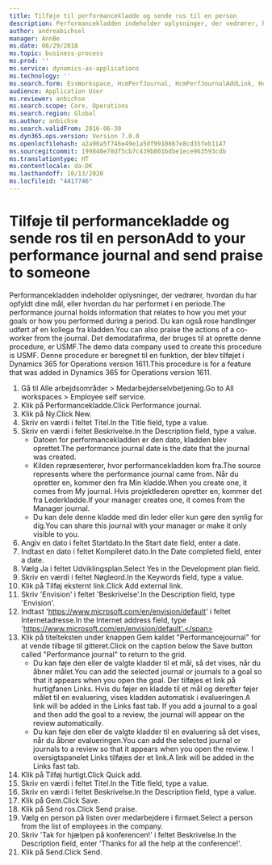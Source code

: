```yaml
---
title: Tilføje til performancekladde og sende ros til en person
description: Performancekladden indeholder oplysninger, der vedrører, hvordan du har opfyldt dine mål, eller hvordan du har performet i en periode.
author: andreabichsel
manager: AnnBe
ms.date: 08/29/2018
ms.topic: business-process
ms.prod: ''
ms.service: dynamics-ax-applications
ms.technology: ''
ms.search.form: EssWorkspace, HcmPerfJournal, HcmPerfJournalAddLink, HcmPerfPraise, HcmWorkerLookUpByPerson, HcmPerfJournalAdd, HcmEmployeeDevelopmentWorkspace
audience: Application User
ms.reviewer: anbichse
ms.search.scope: Core, Operations
ms.search.region: Global
ms.author: anbichse
ms.search.validFrom: 2016-06-30
ms.dyn365.ops.version: Version 7.0.0
ms.openlocfilehash: a2a90a5f746e49e1a5df9910867e8cd35feb1147
ms.sourcegitcommit: 199848e78df5cb7c439b001bdbe1ece963593cdb
ms.translationtype: HT
ms.contentlocale: da-DK
ms.lasthandoff: 10/13/2020
ms.locfileid: "4417746"
---
```

# <a name="add-to-your-performance-journal-and-send-praise-to-someone"></a><span data-ttu-id="4d166-103">Tilføje til performancekladde og sende ros til en person</span><span class="sxs-lookup"><span data-stu-id="4d166-103">Add to your performance journal and send praise to someone</span></span>

<span data-ttu-id="4d166-104">Performancekladden indeholder oplysninger, der vedrører, hvordan du har opfyldt dine mål, eller hvordan du har performet i en periode.</span><span class="sxs-lookup"><span data-stu-id="4d166-104">The performance journal holds information that relates to how you met your goals or how you performed during a period.</span></span> <span data-ttu-id="4d166-105">Du kan også rose handlinger udført af en kollega fra kladden.</span><span class="sxs-lookup"><span data-stu-id="4d166-105">You can also praise the actions of a co-worker from the journal.</span></span> <span data-ttu-id="4d166-106">Det demodatafirma, der bruges til at oprette denne procedure, er USMF.</span><span class="sxs-lookup"><span data-stu-id="4d166-106">The demo data company used to create this procedure is USMF.</span></span> <span data-ttu-id="4d166-107">Denne procedure er beregnet til en funktion, der blev tilføjet i Dynamics 365 for Operations version 1611.</span><span class="sxs-lookup"><span data-stu-id="4d166-107">This procedure is for a feature that was added in Dynamics 365 for Operations version 1611.</span></span>

1. <span data-ttu-id="4d166-108">Gå til Alle arbejdsområder > Medarbejderselvbetjening.</span><span class="sxs-lookup"><span data-stu-id="4d166-108">Go to All workspaces > Employee self service.</span></span>
2. <span data-ttu-id="4d166-109">Klik på Performancekladde.</span><span class="sxs-lookup"><span data-stu-id="4d166-109">Click Performance journal.</span></span>
3. <span data-ttu-id="4d166-110">Klik på Ny.</span><span class="sxs-lookup"><span data-stu-id="4d166-110">Click New.</span></span>
4. <span data-ttu-id="4d166-111">Skriv en værdi i feltet Titel.</span><span class="sxs-lookup"><span data-stu-id="4d166-111">In the Title field, type a value.</span></span>
5. <span data-ttu-id="4d166-112">Skriv en værdi i feltet Beskrivelse.</span><span class="sxs-lookup"><span data-stu-id="4d166-112">In the Description field, type a value.</span></span>
    * <span data-ttu-id="4d166-113">Datoen for performancekladden er den dato, kladden blev oprettet.</span><span class="sxs-lookup"><span data-stu-id="4d166-113">The performance journal date is the date that the journal was created.</span></span>  
    * <span data-ttu-id="4d166-114">Kilden repræsenterer, hvor performancekladden kom fra.</span><span class="sxs-lookup"><span data-stu-id="4d166-114">The source represents where the performance journal came from.</span></span> <span data-ttu-id="4d166-115">Når du opretter en, kommer den fra Min kladde.</span><span class="sxs-lookup"><span data-stu-id="4d166-115">When you create one, it comes from My journal.</span></span> <span data-ttu-id="4d166-116">Hvis projektlederen opretter en, kommer det fra Lederkladde.</span><span class="sxs-lookup"><span data-stu-id="4d166-116">If your manager creates one, it comes from the Manager journal.</span></span>  
    * <span data-ttu-id="4d166-117">Du kan dele denne kladde med din leder eller kun gøre den synlig for dig.</span><span class="sxs-lookup"><span data-stu-id="4d166-117">You can share this journal with your manager or make it only visible to you.</span></span>  
6. <span data-ttu-id="4d166-118">Angiv en dato i feltet Startdato.</span><span class="sxs-lookup"><span data-stu-id="4d166-118">In the Start date field, enter a date.</span></span>
7. <span data-ttu-id="4d166-119">Indtast en dato i feltet Kompileret dato.</span><span class="sxs-lookup"><span data-stu-id="4d166-119">In the Date completed field, enter a date.</span></span>
8. <span data-ttu-id="4d166-120">Vælg Ja i feltet Udviklingsplan.</span><span class="sxs-lookup"><span data-stu-id="4d166-120">Select Yes in the Development plan field.</span></span>
9. <span data-ttu-id="4d166-121">Skriv en værdi i feltet Nøgleord.</span><span class="sxs-lookup"><span data-stu-id="4d166-121">In the Keywords field, type a value.</span></span>
10. <span data-ttu-id="4d166-122">Klik på Tilføj eksternt link.</span><span class="sxs-lookup"><span data-stu-id="4d166-122">Click Add external link.</span></span>
11. <span data-ttu-id="4d166-123">Skriv 'Envision' i feltet 'Beskrivelse'.</span><span class="sxs-lookup"><span data-stu-id="4d166-123">In the Description field, type 'Envision'.</span></span>
12. <span data-ttu-id="4d166-124">Indtast 'https://www.microsoft.com/en/envision/default' i feltet Internetadresse.</span><span class="sxs-lookup"><span data-stu-id="4d166-124">In the Internet address field, type 'https://www.microsoft.com/en/envision/default'.</span></span>
13. <span data-ttu-id="4d166-125">Klik på titelteksten under knappen Gem kaldet "Performancejournal" for at vende tilbage til gitteret.</span><span class="sxs-lookup"><span data-stu-id="4d166-125">Click on the caption below the Save button called "Performance journal" to return to the grid.</span></span>
    * <span data-ttu-id="4d166-126">Du kan føje den eller de valgte kladder til et mål, så det vises, når du åbner målet.</span><span class="sxs-lookup"><span data-stu-id="4d166-126">You can add the selected journal or journals to a goal so that it appears when you open the goal.</span></span> <span data-ttu-id="4d166-127">Der tilføjes et link på hurtigfanen Links. Hvis du føjer en kladde til et mål og derefter føjer målet til en evaluering, vises kladden automatisk i evalueringen.</span><span class="sxs-lookup"><span data-stu-id="4d166-127">A link will be added in the Links fast tab.    If you add a journal to a goal and then add the goal to a review, the journal will appear on the review automatically.</span></span>  
    * <span data-ttu-id="4d166-128">Du kan føje den eller de valgte kladder til en evaluering så det vises, når du åbner evalueringen.</span><span class="sxs-lookup"><span data-stu-id="4d166-128">You can add the selected journal or journals to a review so that it appears when you open the review.</span></span>    <span data-ttu-id="4d166-129">I oversigtspanelet Links tilføjes der et link.</span><span class="sxs-lookup"><span data-stu-id="4d166-129">A link will be added in the Links fast tab.</span></span>  
14. <span data-ttu-id="4d166-130">Klik på Tilføj hurtigt.</span><span class="sxs-lookup"><span data-stu-id="4d166-130">Click Quick add.</span></span>
15. <span data-ttu-id="4d166-131">Skriv en værdi i feltet Titel.</span><span class="sxs-lookup"><span data-stu-id="4d166-131">In the Title field, type a value.</span></span>
16. <span data-ttu-id="4d166-132">Skriv en værdi i feltet Beskrivelse.</span><span class="sxs-lookup"><span data-stu-id="4d166-132">In the Description field, type a value.</span></span>
17. <span data-ttu-id="4d166-133">Klik på Gem.</span><span class="sxs-lookup"><span data-stu-id="4d166-133">Click Save.</span></span>
18. <span data-ttu-id="4d166-134">Klik på Send ros.</span><span class="sxs-lookup"><span data-stu-id="4d166-134">Click Send praise.</span></span>
19. <span data-ttu-id="4d166-135">Vælg en person på listen over medarbejdere i firmaet.</span><span class="sxs-lookup"><span data-stu-id="4d166-135">Select a person from the list of employees in the company.</span></span>
20. <span data-ttu-id="4d166-136">Skriv 'Tak for hjælpen på konferencen!' i feltet Beskrivelse.</span><span class="sxs-lookup"><span data-stu-id="4d166-136">In the Description field, enter 'Thanks for all the help at the conference!'.</span></span>
21. <span data-ttu-id="4d166-137">Klik på Send.</span><span class="sxs-lookup"><span data-stu-id="4d166-137">Click Send.</span></span>

